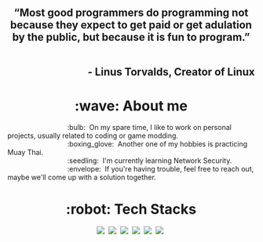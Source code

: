 <!-- https://github.com/durgeshsamariya/awesome-github-profile-readme-templates/blob/master/templates/AVS1508.md?plain=1 -->
<h2 align=center>
“Most good programmers do programming not because they expect to get paid or get adulation by the public, but because it is fun to program.”<br /><br />
  <p align=right>- Linus Torvalds, Creator of Linux</p>
</h2>

<h1 align=center>:wave:&nbsp;About me</h1>
&nbsp;&nbsp;&nbsp;&nbsp;&nbsp;&nbsp;&nbsp;&nbsp;&nbsp;&nbsp;&nbsp;&nbsp;&nbsp;&nbsp;&nbsp;&nbsp;&nbsp;&nbsp;&nbsp;&nbsp;&nbsp;&nbsp;&nbsp;&nbsp;&nbsp;&nbsp;&nbsp;&nbsp;&nbsp;&nbsp;&nbsp;:bulb:&nbsp; On my spare time, I like to work on personal projects, usually related to coding or game modding.<br />
&nbsp;&nbsp;&nbsp;&nbsp;&nbsp;&nbsp;&nbsp;&nbsp;&nbsp;&nbsp;&nbsp;&nbsp;&nbsp;&nbsp;&nbsp;&nbsp;&nbsp;&nbsp;&nbsp;&nbsp;&nbsp;&nbsp;&nbsp;&nbsp;&nbsp;&nbsp;&nbsp;&nbsp;&nbsp;&nbsp;&nbsp;:boxing_glove:&nbsp; Another one of my hobbies is practicing Muay Thai.<br />
&nbsp;&nbsp;&nbsp;&nbsp;&nbsp;&nbsp;&nbsp;&nbsp;&nbsp;&nbsp;&nbsp;&nbsp;&nbsp;&nbsp;&nbsp;&nbsp;&nbsp;&nbsp;&nbsp;&nbsp;&nbsp;&nbsp;&nbsp;&nbsp;&nbsp;&nbsp;&nbsp;&nbsp;&nbsp;&nbsp;&nbsp;:seedling:&nbsp; I'm currently learning Network Security.<br />
&nbsp;&nbsp;&nbsp;&nbsp;&nbsp;&nbsp;&nbsp;&nbsp;&nbsp;&nbsp;&nbsp;&nbsp;&nbsp;&nbsp;&nbsp;&nbsp;&nbsp;&nbsp;&nbsp;&nbsp;&nbsp;&nbsp;&nbsp;&nbsp;&nbsp;&nbsp;&nbsp;&nbsp;&nbsp;&nbsp;&nbsp;:envelope:&nbsp; If you're having trouble, feel free to reach out, maybe we'll come up with a solution together.

<h1 align=center>:robot:&nbsp;Tech Stacks</h1>
<p align=center>
  <a href="https://www.python.org/"><img src="https://img.shields.io/badge/-Python-7D12FF?labelColor=000000&style=for-the-badge&logo=python" /></a>&nbsp;
  <a href="https://angular.io/"><img src="https://img.shields.io/badge/-Angular-7D12FF?labelColor=000000&style=for-the-badge&logo=angular" /></a>&nbsp;
  <a href="https://flutter.dev/"><img src="https://img.shields.io/badge/-Flutter-7D12FF?labelColor=000000&style=for-the-badge&logo=flutter" /></a>&nbsp;
  <a href="https://reactjs.org/"><img src="https://img.shields.io/badge/-React-7D12FF?labelColor=000000&style=for-the-badge&logo=react" /></a>&nbsp;
  <a href="https://github.com/torvalds/linux"><img src="https://img.shields.io/badge/-Linux-7D12FF?labelColor=000000&style=for-the-badge&logo=linux" /></a>&nbsp;
  <a href="https://godotengine.org/"><img src="https://img.shields.io/badge/-Godot Engine-7D12FF?labelColor=000000&style=for-the-badge&logo=godotengine" /></a>&nbsp;
</p>
